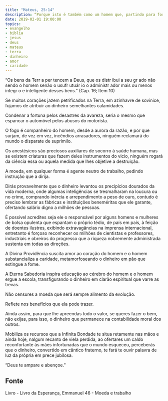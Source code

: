 ```yaml
---
title: "Mateus, 25:14"
description: “Porque isto é também como um homem que, partindo para fora da terra, chamou os seus servos e entregou­lhes os seus bens.”
date: 2019-02-01 19:00:00
topics: 
- evangelho
- biblia
- jesus
- deus
- mateus
- terra
- dinheiro
- amor
- caridade
---
```


“Os bens da Terr a per tencem a Deus, que os distr ibui
a seu gr ado não sendo o homem senão o usufr utuár io o
administr ador mais ou menos integr o e inteligente desses
bens.”
(Cap. 16; Item 10)

Se muitos corações jazem petrificados na Terra, em azinhavre de sovinice,
fujamos de atribuir ao dinheiro semelhantes calamidades.

Condenar a fortuna pelos desastres da avareza, seria o mesmo que espancar
o automóvel pelos abusos do motorista.

O fogo é companheiro do homem, desde a aurora da razão, e por que
surjam, de vez em vez, incêndios arrasadores, ninguém reclamará do mundo o
disparate de suprimi­lo.

Os anestésicos são preciosos auxiliares de socorro à saúde humana, mas se
existem criaturas que fazem deles instrumentos do vicio, ninguém rogará da ciência
essa ou aquela medida que lhes objetive a destruição.

A moeda, em qualquer forma é agente neutro de trabalho, pedindo instrução
que a dirija.

Dirás provavelmente que o dinheiro levantou os precipícios dourados da
vida moderna, onde algumas inteligências se tresmalharam na loucura ou no crime,
comprando inércia e arrependimento a peso de ouro, contudo é preciso lembrar as
fábricas e instituições beneméritas que ele garante, ofertando salário digno a milhões
de pessoas.

É possível acredites seja ele o responsável por alguns homens e mulheres
de bolsa opulenta que espantam o próprio tédio, de país em país, à feição de doentes
ilustres, exibindo extravagâncias na imprensa internacional, entretanto é forçoso
reconhecer os milhões de cientistas e professores, industriais e obreiros do progresso
que a riqueza nobremente administrada sustenta em todas as direções.

A Divina Providência suscita amor ao coração do homem e o homem
substancializa a caridade, metamorfoseando o dinheiro em pão que extingue a fome.

A Eterna Sabedoria inspira educação ao cérebro do homem e o homem
ergue a escola, transfigurando o dinheiro em clarão espiritual que varre as trevas.

Não censures a moeda que será sempre alimento da evolução.

Reflete nos benefícios que ela pode trazer.

Ainda assim, para que lhe apreendas todo o valor, se queres fazer o bem,
não exijas, para isso, o dinheiro que permanece na contabilidade moral dos outros.

Mobiliza os recursos que a Infinita Bondade te situa retamente nas mãos e ainda
hoje, nalgum recanto de viela perdida, ao ofertares um caldo reconfortante às mães
infortunadas que o mundo esqueceu, perceberás que o dinheiro, convertido em
cântico fraterno, te fará te ouvir palavra de luz da própria em prece jubilosa.


“Deus te ampare e abençoe.”


## Fonte
Livro - Livro da Esperança, Emmanuel
46 - Moeda e trabalho
